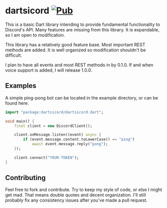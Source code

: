 # dartsicord [![Pub](https://img.shields.io/pub/v/dartsicord.svg)](https://pub.dartlang.org/packages/dartsicord)

This is a basic Dart library intending to provide fundamental functionality to Discord's API.
Many features are missing from this library. It is expandable, so I am open to modification.

This library has a relatively good feature base. Most important REST methods are added.
It is well organized so modification shouldn't be difficult.

I plan to have all events and most REST methods in by 0.1.0. If and when voice support is
added, I will release 1.0.0.

## Examples

A simple ping-pong bot can be located in the example directory, or can be found here.

```dart
import "package:dartsicord/dartsicord.dart";

void main() {
    final client = new DiscordClient();

    client.onMessage.listen((event) async {
        if (event.message.content.toLowerCase() == "ping")
            await event.message.reply("pong");
    });

    client.connect("YOUR-TOKEN");
}
```

## Contributing

Feel free to fork and contribute. Try to keep my style of code, or else I might get mad. That means double quotes
and decent organization. I'll still probably fix any consistency issues after you've made a pull request.
